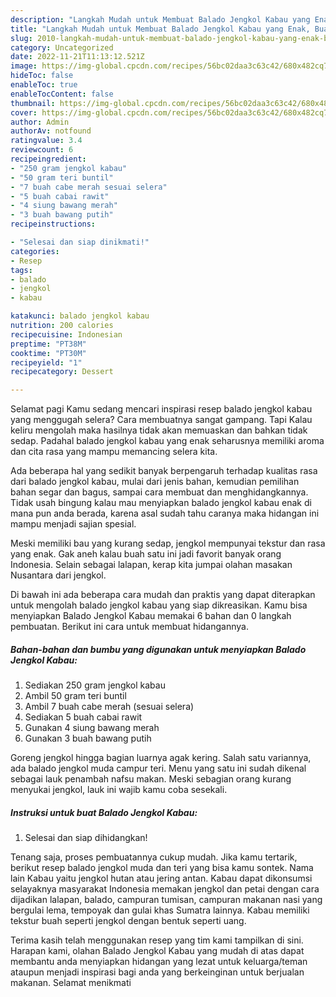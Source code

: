 ```yaml
---
description: "Langkah Mudah untuk Membuat Balado Jengkol Kabau yang Enak, Buat Buka Puasa Enak"
title: "Langkah Mudah untuk Membuat Balado Jengkol Kabau yang Enak, Buat Buka Puasa Enak"
slug: 2010-langkah-mudah-untuk-membuat-balado-jengkol-kabau-yang-enak-buat-buka-puasa-enak
category: Uncategorized
date: 2022-11-21T11:13:12.521Z
image: https://img-global.cpcdn.com/recipes/56bc02daa3c63c42/680x482cq70/balado-jengkol-kabau-foto-resep-utama.jpg
hideToc: false
enableToc: true
enableTocContent: false
thumbnail: https://img-global.cpcdn.com/recipes/56bc02daa3c63c42/680x482cq70/balado-jengkol-kabau-foto-resep-utama.jpg
cover: https://img-global.cpcdn.com/recipes/56bc02daa3c63c42/680x482cq70/balado-jengkol-kabau-foto-resep-utama.jpg
author: Admin
authorAv: notfound
ratingvalue: 3.4
reviewcount: 6
recipeingredient:
- "250 gram jengkol kabau"
- "50 gram teri buntil"
- "7 buah cabe merah sesuai selera"
- "5 buah cabai rawit"
- "4 siung bawang merah"
- "3 buah bawang putih"
recipeinstructions:

- "Selesai dan siap dinikmati!"
categories:
- Resep
tags:
- balado
- jengkol
- kabau

katakunci: balado jengkol kabau 
nutrition: 200 calories
recipecuisine: Indonesian
preptime: "PT38M"
cooktime: "PT30M"
recipeyield: "1"
recipecategory: Dessert

---
```



Selamat pagi Kamu sedang mencari inspirasi resep balado jengkol kabau yang menggugah selera? Cara membuatnya sangat gampang. Tapi Kalau keliru mengolah maka hasilnya tidak akan memuaskan dan bahkan tidak sedap. Padahal balado jengkol kabau yang enak seharusnya memiliki aroma dan cita rasa yang mampu memancing selera kita.


Ada beberapa hal yang sedikit banyak berpengaruh terhadap kualitas rasa dari balado jengkol kabau, mulai dari jenis bahan, kemudian pemilihan bahan segar dan bagus, sampai cara membuat dan menghidangkannya. Tidak usah bingung kalau mau menyiapkan balado jengkol kabau enak di mana pun anda berada, karena asal sudah tahu caranya maka hidangan ini mampu menjadi sajian spesial.

Meski memiliki bau yang kurang sedap, jengkol mempunyai tekstur dan rasa yang enak. Gak aneh kalau buah satu ini jadi favorit banyak orang Indonesia. Selain sebagai lalapan, kerap kita jumpai olahan masakan Nusantara dari jengkol.


Di bawah ini ada beberapa cara mudah dan praktis yang dapat diterapkan untuk mengolah balado jengkol kabau yang siap dikreasikan. Kamu bisa menyiapkan Balado Jengkol Kabau memakai 6 bahan dan 0 langkah pembuatan. Berikut ini cara untuk membuat hidangannya.

<!--inarticleads1-->

##### Bahan-bahan dan bumbu yang digunakan untuk menyiapkan Balado Jengkol Kabau:

1. Sediakan 250 gram jengkol kabau
1. Ambil 50 gram teri buntil
1. Ambil 7 buah cabe merah (sesuai selera)
1. Sediakan 5 buah cabai rawit
1. Gunakan 4 siung bawang merah
1. Gunakan 3 buah bawang putih


Goreng jengkol hingga bagian luarnya agak kering. Salah satu variannya, ada balado jengkol muda campur teri. Menu yang satu ini sudah dikenal sebagai lauk penambah nafsu makan. Meski sebagian orang kurang menyukai jengkol, lauk ini wajib kamu coba sesekali. 

<!--inarticleads2-->

##### Instruksi untuk buat Balado Jengkol Kabau:


1. Selesai dan siap dihidangkan!

Tenang saja, proses pembuatannya cukup mudah. Jika kamu tertarik, berikut resep balado jengkol muda dan teri yang bisa kamu sontek. Nama lain Kabau yaitu jengkol hutan atau jering antan. Kabau dapat dikonsumsi selayaknya masyarakat Indonesia memakan jengkol dan petai dengan cara dijadikan lalapan, balado, campuran tumisan, campuran makanan nasi yang bergulai lema, tempoyak dan gulai khas Sumatra lainnya. Kabau memiliki tekstur buah seperti jengkol dengan bentuk seperti uang. 

Terima kasih telah menggunakan resep yang tim kami tampilkan di sini. Harapan kami, olahan Balado Jengkol Kabau yang mudah di atas dapat membantu anda menyiapkan hidangan yang lezat untuk keluarga/teman ataupun menjadi inspirasi bagi anda yang berkeinginan untuk berjualan makanan. Selamat menikmati
